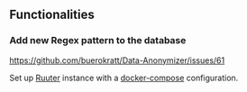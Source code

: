 ## Functionalities

### Add new Regex pattern to the database

https://github.com/buerokratt/Data-Anonymizer/issues/61

Set up [Ruuter](Ruuter/) instance with a [docker-compose](docker-compose.yml) configuration.
